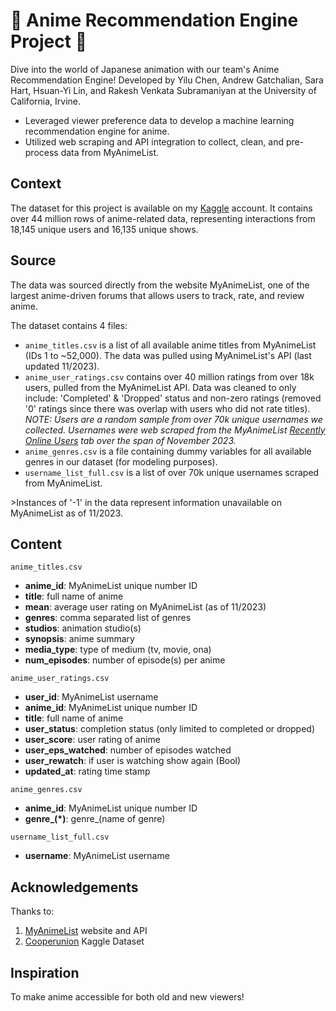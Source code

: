 # 🌟 Anime Recommendation Engine Project 🌟
Dive into the world of Japanese animation with our team's Anime Recommendation Engine! Developed by Yilu Chen, Andrew Gatchalian, Sara Hart, Hsuan-Yi Lin, and Rakesh Venkata Subramaniyan at the University of California, Irvine.
- Leveraged viewer preference data to develop a machine learning recommendation engine for anime.
- Utilized web scraping and API integration to collect, clean, and pre-process data from MyAnimeList.

## Context
The dataset for this project is available on my [Kaggle](https://www.kaggle.com/datasets/andrewgatchalian/myanimelist-user-ratings) account. It contains over 44 million rows of anime-related data, representing interactions from 18,145 unique users and 16,135 unique shows.

## Source
The data was sourced directly from the website MyAnimeList, one of the largest anime-driven forums that allows users to track, rate, and review anime.

The dataset contains 4 files:
- `anime_titles.csv` is a list of all available anime titles from MyAnimeList (IDs 1 to ~52,000). The data was pulled using MyAnimeList's API (last updated 11/2023). 
- `anime_user_ratings.csv` contains over 40 million ratings from over 18k users, pulled from the MyAnimeList API. Data was cleaned to only include: 'Completed' & 'Dropped' status and non-zero ratings (removed '0' ratings since there was overlap with users who did not rate titles). *NOTE: Users are a random sample from over 70k unique usernames we collected. Usernames were web scraped from the MyAnimeList [Recently Online Users](https://myanimelist.net/users.php) tab over the span of November 2023.*
- `anime_genres.csv` is a file containing dummy variables for all available genres in our dataset (for modeling purposes).
- `username_list_full.csv` is a list of over 70k unique usernames scraped from MyAnimeList.

&gt;Instances of '-1' in the data represent information unavailable on MyAnimeList as of 11/2023.

## Content
`anime_titles.csv`
- **anime_id**: MyAnimeList unique number ID
- **title**: full name of anime
- **mean**: average user rating on MyAnimeList (as of 11/2023)
- **genres**: comma separated list of genres
- **studios**: animation studio(s)
- **synopsis**: anime summary
- **media_type**: type of medium (tv, movie, ona)
- **num_episodes**: number of episode(s) per anime

`anime_user_ratings.csv`
- **user_id**: MyAnimeList username
- **anime_id**: MyAnimeList unique number ID
- **title**: full name of anime
- **user_status**: completion status (only limited to completed or dropped)
- **user_score**: user rating of anime
- **user_eps_watched**: number of episodes watched
- **user_rewatch**: if user is watching show again (Bool)
- **updated_at**: rating time stamp

`anime_genres.csv`
- **anime_id**: MyAnimeList unique number ID
- **genre_(*)**: genre_(name of genre)

`username_list_full.csv`
- **username**: MyAnimeList username

## Acknowledgements
Thanks to:
1. [MyAnimeList](https://myanimelist.net/) website and API
2. [Cooperunion](https://www.kaggle.com/datasets/CooperUnion/anime-recommendations-database) Kaggle Dataset

## Inspiration
To make anime accessible for both old and new viewers!
